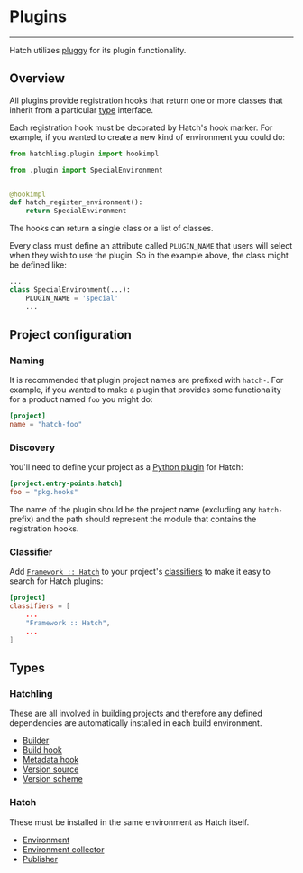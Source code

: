 # Plugins

-----

Hatch utilizes [pluggy](https://github.com/pytest-dev/pluggy) for its plugin functionality.

## Overview

All plugins provide registration hooks that return one or more classes that inherit from a particular [type](#types) interface.

Each registration hook must be decorated by Hatch's hook marker. For example, if you wanted to create a new kind of environment you could do:

```python tab="hooks.py"
from hatchling.plugin import hookimpl

from .plugin import SpecialEnvironment


@hookimpl
def hatch_register_environment():
    return SpecialEnvironment
```

The hooks can return a single class or a list of classes.

Every class must define an attribute called `PLUGIN_NAME` that users will select when they wish to use the plugin. So in the example above, the class might be defined like:

```python tab="plugin.py"
...
class SpecialEnvironment(...):
    PLUGIN_NAME = 'special'
    ...
```

## Project configuration

### Naming

It is recommended that plugin project names are prefixed with `hatch-`. For example, if you wanted to make a plugin that provides some functionality for a product named `foo` you might do:

```toml tab="pyproject.toml"
[project]
name = "hatch-foo"
```

### Discovery

You'll need to define your project as a [Python plugin](../config/metadata.md#plugins) for Hatch:

```toml tab="pyproject.toml"
[project.entry-points.hatch]
foo = "pkg.hooks"
```

The name of the plugin should be the project name (excluding any `hatch-` prefix) and the path should represent the module that contains the registration hooks.

### Classifier

Add [`Framework :: Hatch`](https://pypi.org/search/?c=Framework+%3A%3A+Hatch) to your project's [classifiers](../config/metadata.md#classifiers) to make it easy to search for Hatch plugins:

```toml tab="pyproject.toml"
[project]
classifiers = [
    ...
    "Framework :: Hatch",
    ...
]
```

## Types

### Hatchling

These are all involved in building projects and therefore any defined dependencies are automatically installed in each build environment.

- [Builder](builder/reference.md)
- [Build hook](build-hook/reference.md)
- [Metadata hook](metadata-hook/reference.md)
- [Version source](version-source/reference.md)
- [Version scheme](version-scheme/reference.md)

### Hatch

These must be installed in the same environment as Hatch itself.

- [Environment](environment/reference.md)
- [Environment collector](environment-collector/reference.md)
- [Publisher](publisher/reference.md)
